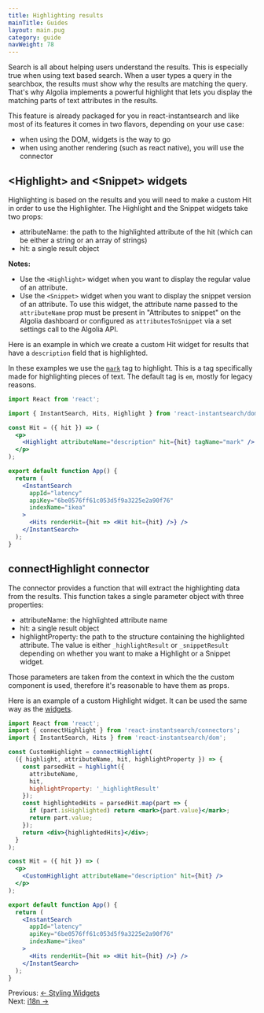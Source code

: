 ```yaml
---
title: Highlighting results
mainTitle: Guides
layout: main.pug
category: guide
navWeight: 78
---
```


Search is all about helping users understand the results. This is especially true when using
text based search. When a user types a query in the searchbox, the results
must show why the results are matching the query. That's why Algolia implements
a powerful highlight that lets you display the matching parts of text attributes in
the results.

This feature is already packaged for you in react-instantsearch and
like most of its features it comes in two flavors, depending on your use case:

* when using the DOM, widgets is the way to go
* when using another rendering (such as react native), you will use the connector

## &lt;Highlight&gt; and &lt;Snippet&gt; widgets

Highlighting is based on the results and you will need to make a custom Hit in order
to use the Highlighter. The Highlight and the Snippet widgets take two props:

* attributeName: the path to the highlighted attribute of the hit (which can be either a string or an array of strings)
* hit: a single result object

**Notes:**

* Use the `<Highlight>` widget when you want to display the regular value of an attribute.
* Use the `<Snippet>` widget when you want to display the snippet version of an attribute.
  To use this widget, the attribute name passed to the `attributeName` prop must be present in
  "Attributes to snippet" on the Algolia dashboard or configured as `attributesToSnippet`
  via a set settings call to the Algolia API.

Here is an example in which we create a custom Hit widget for results that have a
`description` field that is highlighted.

In these examples we use the [`mark`](https://developer.mozilla.org/en/docs/Web/HTML/Element/mark)
tag to highlight. This is a tag specifically made for highlighting pieces of text. The default
tag is `em`, mostly for legacy reasons.

```jsx
import React from 'react';

import { InstantSearch, Hits, Highlight } from 'react-instantsearch/dom';

const Hit = ({ hit }) => (
  <p>
    <Highlight attributeName="description" hit={hit} tagName="mark" />
  </p>
);

export default function App() {
  return (
    <InstantSearch
      appId="latency"
      apiKey="6be0576ff61c053d5f9a3225e2a90f76"
      indexName="ikea"
    >
      <Hits renderHit={hit => <Hit hit={hit} />} />
    </InstantSearch>
  );
}
```

## connectHighlight connector

The connector provides a function that will extract the highlighting data
from the results. This function takes a single parameter object with three
properties:

* attributeName: the highlighted attribute name
* hit: a single result object
* highlightProperty: the path to the structure containing the highlighted attribute. The value is either `_highlightResult` or `_snippetResult` depending on whether you want to make a Highlight or a Snippet widget.

Those parameters are taken from the context in which the the custom component
is used, therefore it's reasonable to have them as props.

Here is an example of a custom Highlight widget. It can be used the same
way as the [widgets](guide/Highlighting_results.html#highlight-and-snippet-widgets).

```jsx
import React from 'react';
import { connectHighlight } from 'react-instantsearch/connectors';
import { InstantSearch, Hits } from 'react-instantsearch/dom';

const CustomHighlight = connectHighlight(
  ({ highlight, attributeName, hit, highlightProperty }) => {
    const parsedHit = highlight({
      attributeName,
      hit,
      highlightProperty: '_highlightResult'
    });
    const highlightedHits = parsedHit.map(part => {
      if (part.isHighlighted) return <mark>{part.value}</mark>;
      return part.value;
    });
    return <div>{highlightedHits}</div>;
  }
);

const Hit = ({ hit }) => (
  <p>
    <CustomHighlight attributeName="description" hit={hit} />
  </p>
);

export default function App() {
  return (
    <InstantSearch
      appId="latency"
      apiKey="6be0576ff61c053d5f9a3225e2a90f76"
      indexName="ikea"
    >
      <Hits renderHit={hit => <Hit hit={hit} />} />
    </InstantSearch>
  );
}
```

<div class="guide-nav">
    <div class="guide-nav-left">
        Previous: <a href="guide/Styling_widgets.html">← Styling Widgets</a>
    </div>
    <div class="guide-nav-right">
        Next: <a href="guide/i18n.html">i18n →</a>
    </div>
</div>
